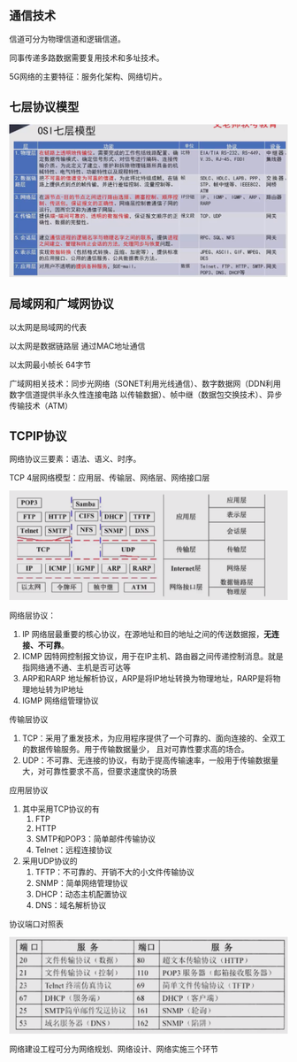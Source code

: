 ## 通信技术
信道可分为物理信道和逻辑信道。

同事传递多路数据需要复用技术和多址技术。

5G网络的主要特征：服务化架构、网络切片。

## 七层协议模型

![img.png](../软件工程/img/5-10/5.1七层模型.png)

## 局域网和广域网协议
以太网是局域网的代表

以太网是数据链路层 通过MAC地址通信

以太网最小帧长 64字节 

广域网相关技术：同步光网络（SONET利用光线通信）、数字数据网（DDN利用数字信道提供半永久性连接电路
以传输数据）、帧中继（数据包交换技术）、异步传输技术（ATM）

## TCPIP协议
网络协议三要素：语法、语义、时序。

TCP 4层网络模型：应用层、传输层、网络层、网络接口层

![img.png](../软件工程/img/5-10/5.1TCP协议.png)

网络层协议：
1. IP 网络层最重要的核心协议，在源地址和目的地址之间的传送数据报，**无连接、不可靠**。
2. ICMP 因特网控制报文协议，用于在IP主机、路由器之间传递控制消息。就是指网络通不通、主机是否可达等
3. ARP和RARP 地址解析协议，ARP是将IP地址转换为物理地址，RARP是将物理地址转为IP地址
4. IGMP 网络组管理协议

传输层协议
1. TCP：采用了重发技术，为应用程序提供了一个可靠的、面向连接的、全双工的数据传输服务。用于传输数据量少，
且对可靠性要求高的场合。
2. UDP：不可靠、无连接的协议，有助于提高传输速率，一般用于传输数据量大，对可靠性要求不高，但要求速度快的场景

应用层协议
1. 其中采用TCP协议的有
   1. FTP
   2. HTTP
   3. SMTP和POP3：简单邮件传输协议
   4. Telnet：远程连接协议
2. 采用UDP协议的
   1. TFTP：不可靠的、开销不大的小文件传输协议
   2. SNMP：简单网络管理协议
   3. DHCP：动态主机配置协议
   4. DNS：域名解析协议

协议端口对照表 

![img.png](../软件工程/img/5-10/5.1协议端口对照表.png)

网络建设工程可分为网络规划、网络设计、网络实施三个环节
